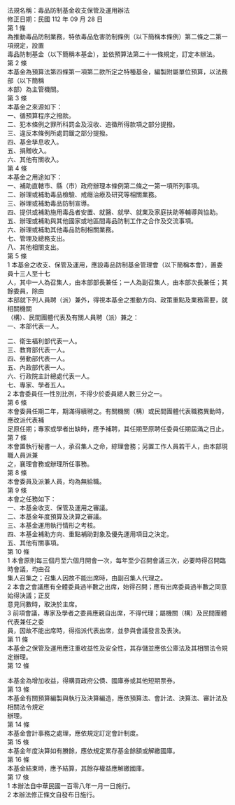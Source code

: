 法規名稱：毒品防制基金收支保管及運用辦法  
修正日期：民國 112 年 09 月 28 日  
第 1 條  
為推動毒品防制業務，特依毒品危害防制條例（以下簡稱本條例）第二條之二第一項規定，設置  
毒品防制基金（以下簡稱本基金），並依預算法第二十一條規定，訂定本辦法。  
第 2 條  
本基金為預算法第四條第一項第二款所定之特種基金，編製附屬單位預算，以法務部（以下簡稱  
本部）為主管機關。  
第 3 條  
本基金之來源如下：  
一、循預算程序之撥款。  
二、犯本條例之罪所科罰金及沒收、追徵所得款項之部分提撥。  
三、違反本條例所處罰鍰之部分提撥。  
四、基金孳息收入。  
五、捐贈收入。  
六、其他有關收入。  
第 4 條  
本基金之用途如下：  
一、補助直轄市、縣（市）政府辦理本條例第二條之一第一項所列事項。  
二、辦理或補助毒品檢驗、戒癮治療及研究等相關業務。  
三、辦理或補助毒品防制宣導。  
四、提供或補助施用毒品者安置、就醫、就學、就業及家庭扶助等輔導與協助。  
五、辦理或補助與其他國家或地區間毒品防制工作之合作及交流事項。  
六、辦理或補助其他毒品防制相關業務。  
七、管理及總務支出。  
八、其他相關支出。  
第 5 條  
1 本基金之收支、保管及運用，應設毒品防制基金管理會（以下簡稱本會），置委員十三人至十七  
人，其中一人為召集人，由本部部長兼任；一人為副召集人，由本部次長兼任；其餘委員，除由  
本部就下列人員聘（派）兼外，得視本基金之推動方向、政策重點及業務需要，就相關機關  
（構）、民間團體代表及有關人員聘（派）兼之：  
一、本部代表一人。  


二、衛生福利部代表一人。  
三、教育部代表一人。  
四、勞動部代表一人。  
五、內政部代表一人。  
六、行政院主計總處代表一人。  
七、專家、學者五人。  
2 本會委員任一性別比例，不得少於委員總人數三分之一。  
第 6 條  
本會委員任期二年，期滿得續聘之。有關機關（構）或民間團體代表職務異動時，應改派代表補  
足原任期；專家或學者出缺時，應予補聘，其任期至原聘任委員任期屆滿之日止。  
第 7 條  
本會置執行秘書一人，承召集人之命，綜理會務；另置工作人員若干人，由本部現職人員派兼  
之，襄理會務或辦理所任事務。  
第 8 條  
本會委員及派兼人員，均為無給職。  
第 9 條  
本會之任務如下：  
一、本基金收支、保管及運用之審議。  
二、本基金年度預算及決算之審議。  
三、本基金運用執行情形之考核。  
四、本基金補助方向、重點補助對象及優先運用項目之決定。  
五、其他有關事項。  
第 10 條  
1 本會原則每三個月至六個月開會一次，每年至少召開會議三次，必要時得召開臨時會議，均由召  
集人召集之；召集人因故不能出席時，由副召集人代理之。  
2 本會之會議應有全體委員過半數之出席，始得召開；應有出席委員過半數之同意始得決議；正反  
意見同數時，取決於主席。  
3 前項會議，專家及學者之委員應親自出席，不得代理；屬機關（構）及民間團體代表兼任之委  
員，因故不能出席時，得指派代表出席，並參與會議發言及表決。  
第 11 條  
本基金之保管及運用應注重收益性及安全性，其存儲並應依公庫法及其相關法令規定辦理。  
第 12 條  


本基金為增加收益，得購買政府公債、國庫券或其他短期票券。  
第 13 條  
本基金有關預算編製與執行及決算編造，應依預算法、會計法、決算法、審計法及相關法令規定  
辦理。  
第 14 條  
本基金會計事務之處理，應依規定訂定會計制度。  
第 15 條  
本基金年度決算如有賸餘，應依規定累存基金餘額或解繳國庫。  
第 16 條  
本基金結束時，應予結算，其餘存權益應解繳國庫。  
第 17 條  
1 本辦法自中華民國一百零八年一月一日施行。  
2 本辦法修正條文自發布日施行。  


